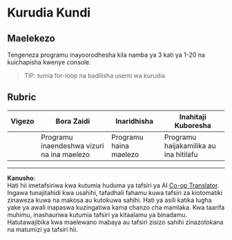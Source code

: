 <!--
CO_OP_TRANSLATOR_METADATA:
{
  "original_hash": "8b2381170bd0fd2870f5889bb8620f02",
  "translation_date": "2025-08-28T04:10:59+00:00",
  "source_file": "2-js-basics/4-arrays-loops/assignment.md",
  "language_code": "sw"
}
-->
# Kurudia Kundi

## Maelekezo

Tengeneza programu inayoorodhesha kila namba ya 3 kati ya 1-20 na kuichapisha kwenye console.

> TIP: tumia for-loop na badilisha usemi wa kurudia

## Rubric

| Vigezo   | Bora Zaidi                              | Inaridhisha              | Inahitaji Kuboresha            |
| -------- | --------------------------------------- | ------------------------ | ------------------------------ |
|          | Programu inaendeshwa vizuri na ina maelezo | Programu haina maelezo  | Programu haijakamilika au ina hitilafu |

---

**Kanusho**:  
Hati hii imetafsiriwa kwa kutumia huduma ya tafsiri ya AI [Co-op Translator](https://github.com/Azure/co-op-translator). Ingawa tunajitahidi kwa usahihi, tafadhali fahamu kuwa tafsiri za kiotomatiki zinaweza kuwa na makosa au kutokuwa sahihi. Hati ya asili katika lugha yake ya awali inapaswa kuzingatiwa kama chanzo cha mamlaka. Kwa taarifa muhimu, inashauriwa kutumia tafsiri ya kitaalamu ya binadamu. Hatutawajibika kwa maelewano mabaya au tafsiri zisizo sahihi zinazotokana na matumizi ya tafsiri hii.